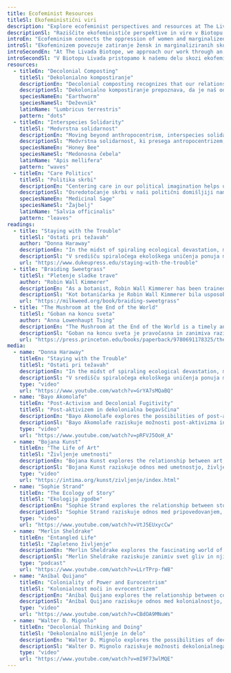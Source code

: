 ```yaml
---
title: Ecofeminist Resources
titleSl: Ekofeministični viri
description: "Explore ecofeminist perspectives and resources at The Livada Biotope, including decolonial composting, interspecies kinship, and more-than-human approaches."
descriptionSl: "Raziščite ekofeminističe perspektive in vire v Biotopu Livada, vključno z dekolonialnim kompostiranjem, medvrstno sorodnostjo in več-kot-človeškim pristopom."
introEn: "Ecofeminism connects the oppression of women and marginalized communities with the exploitation of the environment. It recognizes that environmental destruction, colonialism, racism, and patriarchy are interconnected systems of domination that must be challenged together."
introSl: "Ekofeminizem povezuje zatiranje žensk in marginaliziranih skupnosti z izkoriščanjem okolja. Prepoznava, da so uničevanje okolja, kolonializem, rasizem in patriarhat medsebojno povezani sistemi prevlade, ki jih je treba izzvati skupaj."
introSecondEn: "At The Livada Biotope, we approach our work through an ecofeminist lens, centering care, reciprocity, and multispecies justice in all that we do. We believe that building a more sustainable future requires addressing social and environmental issues together, not as separate concerns."
introSecondSl: "V Biotopu Livada pristopamo k našemu delu skozi ekofeministični pogled, v središču pa so skrb, vzajemnost in pravičnost za več vrst pri vsem, kar počnemo. Verjamemo, da izgradnja bolj trajnostne prihodnosti zahteva reševanje družbenih in okoljskih vprašanj skupaj, ne kot ločene zadeve."
resources:
  - titleEn: "Decolonial Composting"
    titleSl: "Dekolonialno kompostiranje"
    descriptionEn: "Decolonial composting recognizes that our relationship with soil, waste, and regeneration is deeply political. It invites us to question dominant Western approaches to environmental management and instead embrace diverse knowledge systems and practices."
    descriptionSl: "Dekolonialno kompostiranje prepoznava, da je naš odnos do tal, odpadkov in regeneracije globoko političen. Vabi nas, da podvomimo o prevladujočih zahodnih pristopih k upravljanju okolja in namesto tega sprejmemo raznolike sisteme znanja in prakse."
    speciesNameEn: "Earthworm"
    speciesNameSl: "Deževnik"
    latinName: "Lumbricus terrestris"
    pattern: "dots"
  - titleEn: "Interspecies Solidarity"
    titleSl: "Medvrstna solidarnost"
    descriptionEn: "Moving beyond anthropocentrism, interspecies solidarity recognizes the agency, sentience, and rights of non-human beings. It challenges us to see other species not as resources to be managed but as communities with whom we share mutual dependencies and responsibilities."
    descriptionSl: "Medvrstna solidarnost, ki presega antropocentrizem, priznava avtonomijo, zavedanje in pravice nečloveških bitij. Spodbuja nas, da drugih vrst ne vidimo kot vire, ki jih je treba upravljati, temveč kot skupnosti, s katerimi si delimo medsebojne odvisnosti in odgovornosti."
    speciesNameEn: "Honey Bee"
    speciesNameSl: "Medonosna čebela"
    latinName: "Apis mellifera"
    pattern: "waves"
  - titleEn: "Care Politics"
    titleSl: "Politika skrbi"
    descriptionEn: "Centering care in our political imagination helps us move beyond extractive relationships. Care politics recognizes the essential work of maintaining, continuing, and repairing our world – work that has historically been feminized, devalued, and often made invisible."
    descriptionSl: "Osredotočanje skrbi v naši politični domišljiji nam pomaga preseči ekstraktivne odnose. Politika skrbi prepoznava bistveno delo vzdrževanja, nadaljevanja in popravljanja našega sveta – delo, ki je bilo zgodovinsko feminizirano, razvrednoteno in pogosto nevidno."
    speciesNameEn: "Medicinal Sage"
    speciesNameSl: "Žajbelj"
    latinName: "Salvia officinalis"
    pattern: "leaves"
readings:
  - title: "Staying with the Trouble"
    titleSl: "Ostati pri težavah"
    author: "Donna Haraway"
    descriptionEn: "In the midst of spiraling ecological devastation, multispecies feminist theorist Donna Haraway offers a rallying cry for making kin in the Chthulucene."
    descriptionSl: "V središču spiraločega ekološkega uničenja ponuja multispekcijska feministična teoretičarka Donna Haraway klic k združevanju v Chthulucenu."
    url: "https://www.dukeupress.edu/staying-with-the-trouble"
  - title: "Braiding Sweetgrass"
    titleSl: "Pletenje sladke trave"
    author: "Robin Wall Kimmerer"
    descriptionEn: "As a botanist, Robin Wall Kimmerer has been trained to ask questions of nature with the tools of science. As a member of the Citizen Potawatomi Nation, she embraces indigenous teachings that consider plants and animals to be our oldest teachers."
    descriptionSl: "Kot botaničarka je Robin Wall Kimmerer bila usposobljena, da naravi postavlja vprašanja s pomočjo znanosti. Kot članica naroda Citizen Potawatomi sprejema starodavna učenja, ki štejejo rastline in živali za naše najstarejše učitelje."
    url: "https://milkweed.org/book/braiding-sweetgrass"
  - title: "The Mushroom at the End of the World"
    titleSl: "Goban na koncu sveta"
    author: "Anna Lowenhaupt Tsing"
    descriptionEn: "The Mushroom at the End of the World is a timely and fascinating exploration of the relationship between capitalist destruction and collaborative survival within multispecies landscapes."
    descriptionSl: "Goban na koncu sveta je pravočasna in zanimiva raziskava odnosa med kapitalističnim uničenjem in sodelovalnim preživetjem v pokrajini več vrst."
    url: "https://press.princeton.edu/books/paperback/9780691178325/the-mushroom-at-the-end-of-the-world"
media:
  - name: "Donna Haraway"
    titleEn: "Staying with the Trouble"
    titleSl: "Ostati pri težavah"
    descriptionEn: "In the midst of spiraling ecological devastation, multispecies feminist theorist Donna Haraway offers a rallying cry for making kin in the Chthulucene."
    descriptionSl: "V središču spiraločega ekološkega uničenja ponuja multispekcijska feministična teoretičarka Donna Haraway klic k združevanju v Chthulucenu."
    type: "video"
    url: "https://www.youtube.com/watch?v=GrYA7sMQaBQ"
  - name: "Bayo Akomolafe"
    titleEn: "Post-Activism and Decolonial Fugitivity"
    titleSl: "Post-aktivizem in dekolonialna begavščina"
    descriptionEn: "Bayo Akomolafe explores the possibilities of post-activism and decolonial fugitivity in the face of climate change and social injustice."
    descriptionSl: "Bayo Akomolafe raziskuje možnosti post-aktivizma in dekolonialne begavščine v času podnebnih sprememb in socialne nepravičnosti."
    type: "video"
    url: "https://www.youtube.com/watch?v=pRFVJ5OoH_A"
  - name: "Bojana Kunst"
    titleEn: "The Life of Art"
    titleSl: "Življenje umetnosti"
    descriptionEn: "Bojana Kunst explores the relationship between art, life, and politics in the context of contemporary capitalism."
    descriptionSl: "Bojana Kunst raziskuje odnos med umetnostjo, življenjem in politiko v okviru sodobnega kapitalizma."
    type: "video"
    url: "https://intima.org/kunst/zivljenje/index.html"
  - name: "Sophie Strand"
    titleEn: "The Ecology of Story"
    titleSl: "Ekologija zgodbe"
    descriptionEn: "Sophie Strand explores the relationship between storytelling, ecology, and social justice."
    descriptionSl: "Sophie Strand raziskuje odnos med pripovedovanjem, ekologijo in socialno pravičnostjo."
    type: "video"
    url: "https://www.youtube.com/watch?v=VtJ5EUxycCw"
  - name: "Merlin Sheldrake"
    titleEn: "Entangled Life"
    titleSl: "Zapleteno življenje"
    descriptionEn: "Merlin Sheldrake explores the fascinating world of fungi and their relationships with other organisms."
    descriptionSl: "Merlin Sheldrake raziskuje zanimiv svet gliv in njihove odnose z drugimi organizmi."
    type: "podcast"
    url: "https://www.youtube.com/watch?v=LLrTPrp-fW8"
  - name: "Aníbal Quijano"
    titleEn: "Coloniality of Power and Eurocentrism"
    titleSl: "Kolonialnost moči in evrocentrizem"
    descriptionEn: "Aníbal Quijano explores the relationship between coloniality, power, and Eurocentrism in the context of contemporary capitalism."
    descriptionSl: "Aníbal Quijano raziskuje odnos med kolonialnostjo, močjo in evrocentrizmom v okviru sodobnega kapitalizma."
    type: "video"
    url: "https://www.youtube.com/watch?v=CBdOA9MNuWs"
  - name: "Walter D. Mignolo"
    titleEn: "Decolonial Thinking and Doing"
    titleSl: "Dekolonialno mišljenje in delo"
    descriptionEn: "Walter D. Mignolo explores the possibilities of decolonial thinking and doing in the face of coloniality and capitalism."
    descriptionSl: "Walter D. Mignolo raziskuje možnosti dekolonialnega mišljenja in dela v času kolonialnosti in kapitalizma."
    type: "video"
    url: "https://www.youtube.com/watch?v=mI9F73wlMQE"
---
```

